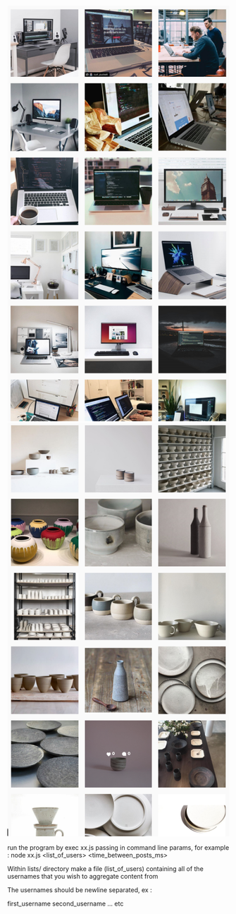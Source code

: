 ![sample 00](sample_output_images/00.png)
![sample 01](sample_output_images/01.png)

run the program by exec xx.js passing in command line params, for example :
node xx.js <username> <pw> <list_of_users> <time_between_posts_ms>

Within lists/ directory make a file (list_of_users) containing all of the usernames that you wish to aggregate content from

The usernames should be newline separated, ex :

first_username
second_username
...
etc
